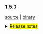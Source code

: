 ### 1.5.0 

 [source](https://github.com/seata/seata/archive/v1.5.0.zip) |
 [binary](https://github.com/seata/seata/releases/download/v1.5.0/seata-server-1.5.0.zip) 

<details>
  <summary><mark>Release notes</mark></summary>


  ### Seata 1.5.0 

Seata 1.5.0  发布。

Seata 是一款开源的分布式事务解决方案，提供高性能和简单易用的分布式事务服务。

此版本更新如下：

### feature：
  - [[#3472](https://github.com/seata/seata/pull/3472)] 添加redisLocker的lua模式
  - [[#3575](https://github.com/seata/seata/pull/3575)] 支持对锁和会话不同存储的混合使用
  - [[#3374](https://github.com/seata/seata/pull/3374)] 支持mysql INSERT ON DUPLICATE KEY UPDATE
  - [[#3642](https://github.com/seata/seata/pull/3642)] TCC模式支持使用API的形式进行二阶段参数传递
  - [[#3064](https://github.com/seata/seata/pull/3064)] 支持可配置GlobalTransactionInterceptor和TccActionInterceptor的order值。
  - [[#3374](https://github.com/seata/seata/pull/2852)] 支持自定义`GlobalTransactionScanner`的扫描对象。
  - [[#3545](https://github.com/seata/seata/pull/3545)] TCC模式支持幂等控制、防悬挂和空回滚
  - [[#3009](https://github.com/seata/seata/pull/3009)] 支持server端以springboot的方式的启动
  - [[#3652](https://github.com/seata/seata/pull/3652)] 支持APM SkyWalking监控。


### bugfix：
  - [[#3686](https://github.com/seata/seata/pull/3686)] 修复Apollo集群配置项错误及NPE错误
  - [[#3702](https://github.com/seata/seata/pull/3702)] 修改注释
  - [[#3716](https://github.com/seata/seata/pull/3716)] 修复findTargetClass方法的错误
  - [[#3717](https://github.com/seata/seata/pull/3717)] 更正interval的拼写
  - [[#3773](https://github.com/seata/seata/pull/3773)] 修复consul注册中心在自定义集群名下无法获取TC集群
  - [[#3695](https://github.com/seata/seata/pull/3695)] 修复mariadb无法创建XA连接的问题
  - [[#3783](https://github.com/seata/seata/pull/3783)] 修复store mode不生效问题
  - [[#3740](https://github.com/seata/seata/pull/3740)] 修复在某些情况下，当`Saga`事务结束时`LocalThread`未被清除的问题
  - [[#3792](https://github.com/seata/seata/pull/3792)] 修复Server 无法获取 redis host的问题


### optimize：
  - [[#3678](https://github.com/seata/seata/pull/3678)] 补充遗漏的配置及新版本pr登记md文件
  - [[#3654](https://github.com/seata/seata/pull/3654)] 修正拼写，applicationContex -> applicationContext
  - [[#3615](https://github.com/seata/seata/pull/3615)] 二阶段同步提交时,全局事务记录异步删除
  - [[#3687](https://github.com/seata/seata/pull/3687)] 修复某些场景下无法重试全局锁的问题
  - [[#3689](https://github.com/seata/seata/pull/3689)] 修正script/server/config/file.properties中属性编写错误
  - [[#3700](https://github.com/seata/seata/pull/3700)] 优化buildLockKey方法的效率
  - [[#3588](https://github.com/seata/seata/pull/3588)] 优化数据源自动代理的流程
  - [[#3528](https://github.com/seata/seata/pull/3528)] 优化redis模式内存占用
  - [[#3626](https://github.com/seata/seata/pull/3626)] 移除重复的change status代码
  - [[#3722](https://github.com/seata/seata/pull/3722)] 添加分布式锁的基础代码
  - [[#3713](https://github.com/seata/seata/pull/3713)] 统一enableClientBatchSendRequest的默认值
  - [[#3120](https://github.com/seata/seata/pull/3120)] 优化`Configuration`的部分代码，并添加单元测试。
  - [[#3735](https://github.com/seata/seata/pull/3735)] 当TC只有单个节点时，不进行非必要的负载均衡操作
  - [[#3770](https://github.com/seata/seata/pull/3770)] 关闭一些未关闭的对象。
  - [[#3627](https://github.com/seata/seata/pull/3627)] 使用TreeMap替换TableMeta中的LinkedHashMap以兼容高版本的MySQL
  - [[#3760](https://github.com/seata/seata/pull/3760)] 优化`seata-server`的logback相关的配置
  - [[#3730](https://github.com/seata/seata/pull/3730)] 重构TCC模式相关的代码，方便以后做功能扩展
  - [[#3738](https://github.com/seata/seata/pull/3738)] `JacksonUndoLogParser`支持解析`LocalDateTime`(支持微秒时间)
  - [[#3795](https://github.com/seata/seata/pull/3795)] 优化`zkRegistry`lookup方法性能


### test：


 非常感谢以下 contributors 的代码贡献。若有无意遗漏，请报告。

  - [slievrly](https://github.com/slievrly) 
  - [a364176773](https://github.com/a364176773) 
  - [drgnchan](https://github.com/drgnchan) 
  - [caohdgege](https://github.com/caohdgege)
  - [ruanun](https://github.com/ruanun)
  - [huan415](https://github.com/huan415)
  - [h-zhi](https://github.com/h-zhi)
  - [cmonkey](https://github.com/cmonkey)
  - [tanzzj](https://github.com/tanzzj)
  - [selfishlover](https://github.com/selfishlover)
  - [13414850431](https://github.com/13414850431)
  - [lightClouds917](https://github.com/lightClouds917)
  - [ls9527](https://github.com/ls9527)
  - [xingfudeshi](https://github.com/xingfudeshi)
  - [wangliang181230](https://github.com/wangliang181230)
  - [spilledyear](https://github.com/spilledyear)
  - [kaka2code](https://github.com/kaka2code)
  - [objcoding](https://github.com/objcoding)
  - [iqinning](https://github.com/iqinning)


同时，我们收到了社区反馈的很多有价值的issue和建议，非常感谢大家。

   #### Link

   - **Seata:** https://github.com/seata/seata  
   - **Seata-Samples:** https://github.com/seata/seata-samples   
   - **Release:** https://github.com/seata/seata/releases
   - **WebSite:** https://seata.io

</details>
